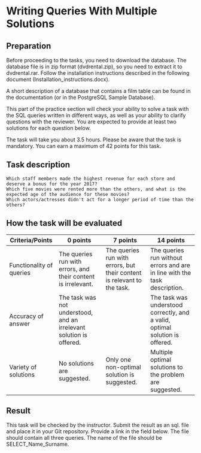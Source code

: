 # Writing Queries With Multiple Solutions

## Preparation

Before proceeding to the tasks, you need to download the database. The database file is in zip format (dvdrental.zip), so you need to extract it to dvdrental.rar. Follow the installation instructions described in the following document (Installation_instructions.docx).

A short description of a database that contains a film table can be found in the documentation (or in the PostgreSQL Sample Database).


This part of the practice section will check your ability to solve a task with the SQL queries written in different ways, as well as your ability to clarify questions with the reviewer. You are expected to provide at least two solutions for each question below.

The task will take you about 3.5 hours.
Please be aware that the task is mandatory.
You can earn a maximum of 42 points for this task.

## Task description

    Which staff members made the highest revenue for each store and deserve a bonus for the year 2017?
    Which five movies were rented more than the others, and what is the expected age of the audience for these movies?
    Which actors/actresses didn't act for a longer period of time than the others?

## How the task will be evaluated
| Criteria/Points          | 0 points                                                            | 7 points                                                                | 14 points                                                                    |
|--------------------------|---------------------------------------------------------------------|-------------------------------------------------------------------------|------------------------------------------------------------------------------|
| Functionality of queries | The queries run with errors, and their content is irrelevant.       | The queries run with errors, but their content is relevant to the task. | The queries run without errors and are in line with the task description.    |
| Accuracy of answer       | The task was not understood, and an irrelevant solution is offered. |                                                                         | The task was understood correctly, and a valid, optimal solution is offered. |
| Variety of solutions     | No solutions are suggested.                                         | Only one non-optimal solution is suggested.                             | Multiple optimal solutions to the problem are suggested.                     |

## Result
This task will be checked by the instructor. Submit the result as an sql. file and place it in your Git repository. Provide a link in the field below.
The file should contain all three queries.
The name of the file should be SELECT_Name_Surname.
